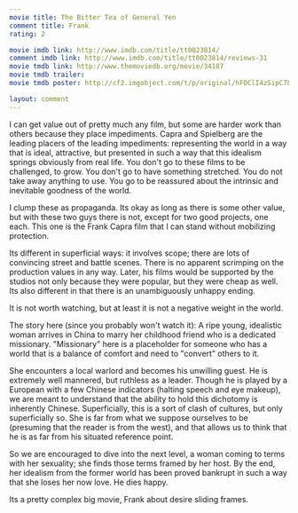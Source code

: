 ```yaml
---
movie title: The Bitter Tea of General Yen
comment title: Frank
rating: 2

movie imdb link: http://www.imdb.com/title/tt0023814/
comment imdb link: http://www.imdb.com/title/tt0023814/reviews-31
movie tmdb link: http://www.themoviedb.org/movie/34187
movie tmdb trailer: 
movie tmdb poster: http://cf2.imgobject.com/t/p/original/hFDClI4zSipC7LufQ9B0bdPrXh3.jpg

layout: comment
---
```


I can get value out of pretty much any film, but some are harder work than others because they place impediments. Capra and Spielberg are the leading placers of the leading impediments: representing the world in a way that is ideal, attractive, but presented in such a way that this idealism springs obviously from real life. You don't go to these films to be challenged, to grow. You don't go to have something stretched. You do not take away anything to use. You go to be reassured about the intrinsic and inevitable goodness of the world.

I clump these as propaganda. Its okay as long as there is some other value, but with these two guys there is not, except for two good projects, one each. This one is the Frank Capra film that I can stand without mobilizing protection.

Its different in superficial ways: it involves scope; there are lots of convincing street and battle scenes. There is no apparent scrimping on the production values in any way. Later, his films would be supported by the studios not only because they were popular, but they were cheap as well. Its also different in that there is an unambiguously unhappy ending.

It is not worth watching, but at least it is not a negative weight in the world.

The story here (since you probably won't watch it): A ripe young, idealistic woman arrives in China to marry her childhood friend who is a dedicated missionary. "Missionary" here is a placeholder for someone who has a world that is a balance of comfort and need to "convert" others to it. 

She encounters a local warlord and becomes his unwilling guest. He is extremely well mannered, but ruthless as a leader. Though he is played by a European with a few Chinese indicators (halting speech and eye makeup), we are meant to understand that the ability to hold this dichotomy is inherently Chinese. Superficially, this is a sort of clash of cultures, but only superficially so. She is far from what we suppose ourselves to be (presuming that the reader is from the west), and that allows us to think that he is as far from his situated reference point. 

So we are encouraged to dive into the next level, a woman coming to terms with her sexuality; she finds those terms framed by her host. By the end, her idealism from the former world has been proved bankrupt in such a way that she loses her now love. He dies happy.

Its a pretty complex big movie, Frank about desire sliding frames.